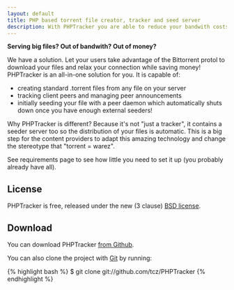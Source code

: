 ```yaml
---
layout: default
title: PHP based torrent file creator, tracker and seed server
description: With PHPTracker you are able to reduce your bandwith costs using the Bittorrent technology. If you serve big files, you have to give access from your server only initially.
---
```


**Serving big files? Out of bandwith? Out of money?**

We have a solution. Let your users take advantage of the Bittorrent protol to download your files and relax your connection while saving money!
PHPTracker is an all-in-one solution for you. It is capable of:

* creating standard .torrent files from any file on your server
* tracking client peers and managing peer announcements
* initially seeding your file with a peer daemon which automatically shuts down once you have enough external seeders!</li>

Why PHPTracker is different? Because it's not "just a tracker", it contains a seeder server too so the distribution of your files is automatic. This is a big step for the content providers to adapt this amazing technology and change the stereotype that "torrent = warez".

See requirements page to see how little you need to set it up (you probably already have all).

## License ##
PHPTracker is free, released under the new (3 clause) [BSD license](/license.html "PHPTracker open-source license").

## Download ##
You can download PHPTracker
  [from Github](https://github.com/tcz/PHPTracker/archives/master "Download PHPTracker packages").

You can also clone the project with [Git](http://git-scm.com "Git version control system")
  by running:

{% highlight bash %}
$ git clone git://github.com/tcz/PHPTracker
{% endhighlight %}
